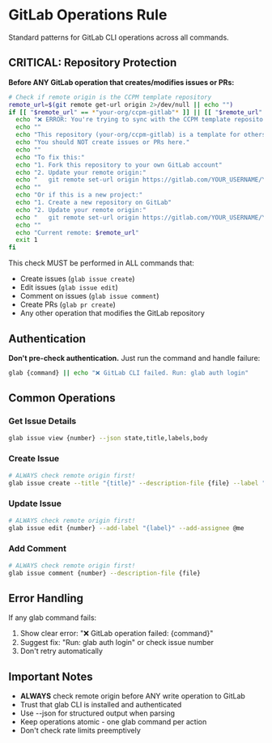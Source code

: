 # GitLab Operations Rule

Standard patterns for GitLab CLI operations across all commands.

## CRITICAL: Repository Protection

**Before ANY GitLab operation that creates/modifies issues or PRs:**

```bash
# Check if remote origin is the CCPM template repository
remote_url=$(git remote get-url origin 2>/dev/null || echo "")
if [[ "$remote_url" == *"your-org/ccpm-gitlab"* ]] || [[ "$remote_url" == *"your-org/ccpm-gitlab.git"* ]]; then
  echo "❌ ERROR: You're trying to sync with the CCPM template repository!"
  echo ""
  echo "This repository (your-org/ccpm-gitlab) is a template for others to use."
  echo "You should NOT create issues or PRs here."
  echo ""
  echo "To fix this:"
  echo "1. Fork this repository to your own GitLab account"
  echo "2. Update your remote origin:"
  echo "   git remote set-url origin https://gitlab.com/YOUR_USERNAME/YOUR_REPO.git"
  echo ""
  echo "Or if this is a new project:"
  echo "1. Create a new repository on GitLab"
  echo "2. Update your remote origin:"
  echo "   git remote set-url origin https://gitlab.com/YOUR_USERNAME/YOUR_REPO.git"
  echo ""
  echo "Current remote: $remote_url"
  exit 1
fi
```

This check MUST be performed in ALL commands that:
- Create issues (`glab issue create`)
- Edit issues (`glab issue edit`)
- Comment on issues (`glab issue comment`)
- Create PRs (`glab pr create`)
- Any other operation that modifies the GitLab repository

## Authentication

**Don't pre-check authentication.** Just run the command and handle failure:

```bash
glab {command} || echo "❌ GitLab CLI failed. Run: glab auth login"
```

## Common Operations

### Get Issue Details
```bash
glab issue view {number} --json state,title,labels,body
```

### Create Issue
```bash
# ALWAYS check remote origin first!
glab issue create --title "{title}" --description-file {file} --label "{labels}"
```

### Update Issue
```bash
# ALWAYS check remote origin first!
glab issue edit {number} --add-label "{label}" --add-assignee @me
```

### Add Comment
```bash
# ALWAYS check remote origin first!
glab issue comment {number} --description-file {file}
```

## Error Handling

If any glab command fails:
1. Show clear error: "❌ GitLab operation failed: {command}"
2. Suggest fix: "Run: glab auth login" or check issue number
3. Don't retry automatically

## Important Notes

- **ALWAYS** check remote origin before ANY write operation to GitLab
- Trust that glab CLI is installed and authenticated
- Use --json for structured output when parsing
- Keep operations atomic - one glab command per action
- Don't check rate limits preemptively
